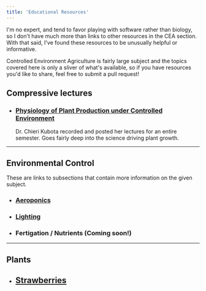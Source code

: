 ```yaml
---
title: 'Educational Resources'
---
```


I'm no expert, and tend to favor playing with software rather than biology, so I don't have much more than links to other resources in the CEA section. With that said, I've found these resources to be unusually helpful or informative.

Controlled Environment Agriculture is fairly large subject and the topics covered here is only a sliver of what's available, so if you have resources you'd like to share, feel free to submit a pull request!

## Compressive lectures

- ### [Physiology of Plant Production under Controlled Environment](https://www.youtube.com/watch?v=upwQrEJ-ZLY&list=PL7fPr3CuAdvv4ZPJKPvi4U7VblxKJnegD)

  Dr. Chieri Kubota recorded and posted her lectures for an entire semester. Goes fairly deep into the science driving plant growth.

---

## Environmental Control

These are links to subsections that contain more information on the given subject.

- ### [Aeroponics](../aeroponics)

- ### [Lighting](../lighting)

- ### Fertigation / Nutrients (Coming soon!)

---

## Plants

- ## [Strawberries](../strawberries)
